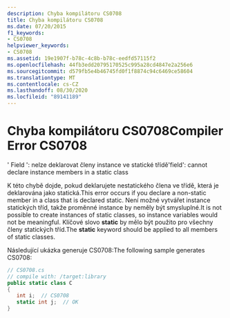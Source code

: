 ```yaml
---
description: Chyba kompilátoru CS0708
title: Chyba kompilátoru CS0708
ms.date: 07/20/2015
f1_keywords:
- CS0708
helpviewer_keywords:
- CS0708
ms.assetid: 19e1907f-b78c-4c8b-b78c-eedfd57115f2
ms.openlocfilehash: 44fb3edd20795170525c995a28cd4847e2a256e6
ms.sourcegitcommit: d579fb5e4b46745fd0f1f8874c94c6469ce58604
ms.translationtype: MT
ms.contentlocale: cs-CZ
ms.lasthandoff: 08/30/2020
ms.locfileid: "89141189"
---
```

# <a name="compiler-error-cs0708"></a><span data-ttu-id="24518-103">Chyba kompilátoru CS0708</span><span class="sxs-lookup"><span data-stu-id="24518-103">Compiler Error CS0708</span></span>
<span data-ttu-id="24518-104">' Field ': nelze deklarovat členy instance ve statické třídě</span><span class="sxs-lookup"><span data-stu-id="24518-104">'field': cannot declare instance members in a static class</span></span>  
  
 <span data-ttu-id="24518-105">K této chybě dojde, pokud deklarujete nestatického člena ve třídě, která je deklarována jako statická.</span><span class="sxs-lookup"><span data-stu-id="24518-105">This error occurs if you declare a non-static member in a class that is declared static.</span></span> <span data-ttu-id="24518-106">Není možné vytvářet instance statických tříd, takže proměnné instance by neměly být smysluplné.</span><span class="sxs-lookup"><span data-stu-id="24518-106">It is not possible to create instances of static classes, so instance variables would not be meaningful.</span></span> <span data-ttu-id="24518-107">Klíčové slovo **static** by mělo být použito pro všechny členy statických tříd.</span><span class="sxs-lookup"><span data-stu-id="24518-107">The **static** keyword should be applied to all members of static classes.</span></span>  
  
 <span data-ttu-id="24518-108">Následující ukázka generuje CS0708:</span><span class="sxs-lookup"><span data-stu-id="24518-108">The following sample generates CS0708:</span></span>  
  
```csharp  
// CS0708.cs  
// compile with: /target:library  
public static class C  
{  
   int i;  // CS0708  
   static int j;  // OK  
}  
```

